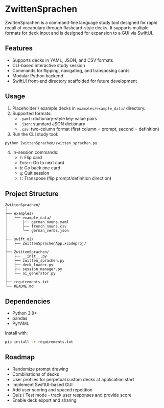 

# ZwittenSprachen

ZwittenSprachen is a command-line language study tool designed for rapid recall of vocabulary through flashcard-style decks. It supports multiple formats for deck input and is designed for expansion to a GUI via SwiftUI.

## Features

- Supports decks in YAML, JSON, and CSV formats
- CLI-based interactive study session
- Commands for flipping, navigating, and transposing cards
- Modular Python backend
- SwiftUI front-end directory scaffolded for future development

## Usage

1. Placeholder / example decks in `examples/example_data/` directory.
2. Supported formats:
   - `.yaml`: dictionary-style key-value pairs
   - `.json`: standard JSON dictionary
   - `.csv`: two-column format (first column = prompt, second = definition)
3. Run the CLI study tool:

```bash
python ZwittenSprachen/zwitten_sprachen.py
```

4. In-session commands:
   - `f`: Flip card
   - `Enter`: Go to next card
   - `b`: Go back one card
   - `q`: Quit session
   - `t`: Transpose (flip prompt/definition direction)

## Project Structure

```
ZwittenSprachen/
│
├── examples/
│   └── example_data/
│       ├── german_nouns.yaml
│       ├── french_nouns.csv
│       └── german_verbs.json
│
├── swift_ui/
│   └── ZwittenSprachenApp.xcodeproj/
│
├── ZwittenSprachen/
│   ├── __init__.py
│   ├── zwitten_sprachen.py
│   ├── deck_loader.py
│   ├── session_manager.py
│   └── ai_generator.py
│
├── requirements.txt
└── README.md
```

## Dependencies

- Python 3.8+
- pandas
- PyYAML

Install with:

```bash
pip install -r requirements.txt
```

## Roadmap

- Randomize prompt drawing
- Combinations of decks
- User profiles for perpetual custom decks at application start 
- Implement SwiftUI-based GUI
- Add user scoring and spaced repetition
- Quiz / Test mode - track user responses and provide score
- Enable deck export and sharing